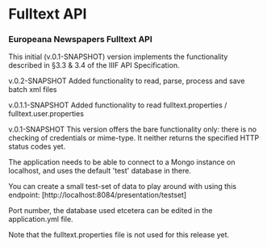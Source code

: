 # Fulltext API
### Europeana Newspapers Fulltext API 

This initial (v.0.1-SNAPSHOT) version implements the functionality described in §3.3 & 3.4 
of the IIIF API Specification.

v.0.2-SNAPSHOT
Added functionality to read, parse, process and save batch xml files

v.0.1.1-SNAPSHOT
Added functionality to read fulltext.properties / fulltext.user.properties


v.0.1-SNAPSHOT
This version offers the bare functionality only: there is no checking of credentials or mime-type.
It neither returns the specified HTTP status codes yet.

The application needs to be able to connect to a Mongo instance on localhost, and uses the default 'test'
database in there.

You can create a small test-set of data to play around with using this endpoint: 
[http://localhost:8084/presentation/testset]

Port number, the database used etcetera can be edited in the application.yml file.

Note that the fulltext.properties file is not used for this release yet.